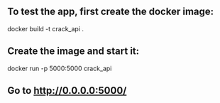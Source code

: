 ## To test the app, first create the docker image: 

docker build -t crack_api .

## Create the image and start it:

docker run -p 5000:5000 crack_api

## Go to http://0.0.0.0:5000/  